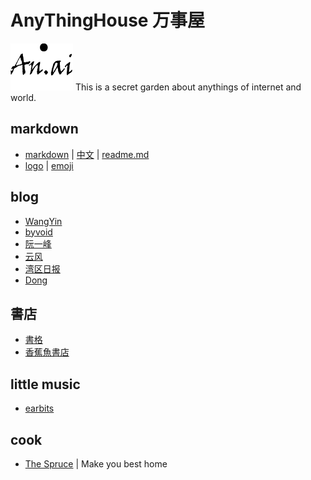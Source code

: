 # AnyThingHouse 万事屋

![an.ai](https://github.com/Guguant/Tec/blob/master/tec.png)
This is a secret garden about anythings of internet and world. 
## markdown
* [markdown](https://daringfireball.net/projects/markdown/syntax) | [中文](http://markdown.tw/) | [readme.md](https://gist.github.com/PurpleBooth/109311bb0361f32d87a2)
* [logo](http://shields.io/) | [emoji](https://www.webpagefx.com/tools/emoji-cheat-sheet/)

## blog
* [WangYin](http://www.yinwang.org/)
* [byvoid](https://www.byvoid.com/)
* [阮一峰](http://www.ruanyifeng.com/blog/)
* [云风](http://blog.yufeng.info/)
* [湾区日报](https://wanqu.co/)
* [Dong](http://www.dearzd.com/DBlog/)

## 書店
* [書格](https://shuge.org/)
* [香蕉魚書店](http://a-perfect-book-for-bananafish.com/)

## little music
* [earbits](http://www.earbits.com/)

## cook
* [The Spruce](https://www.thespruce.com/) | Make you best home

